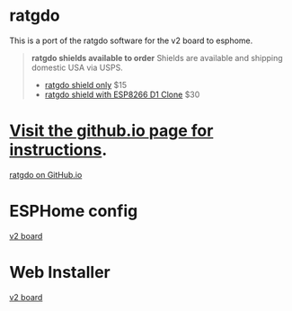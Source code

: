 
# ratgdo

This is a port of the ratgdo software for the v2 board to esphome.

> **ratgdo shields available to order**
> Shields are available and shipping domestic USA via USPS.
>
> * [ratgdo shield only](https://square.link/u/xNP2Orez) $15
> * [ratgdo shield with ESP8266 D1 Clone](https://square.link/u/JaMwtjLL) $30

# [Visit the github.io page for instructions](https://paulwieland.github.io/ratgdo/).
[ratgdo on GitHub.io](https://paulwieland.github.io/ratgdo/)

# ESPHome config

[v2 board](https://github.com/ESPHome-RATGDO/esphome-ratgdo/blob/main/docs/v2board.yaml)

# Web Installer

[v2 board](https://esphome-ratgdo.github.io/esphome-ratgdo/)
